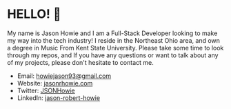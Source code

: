 # HELLO! 👋

My name is Jason Howie and I am a Full-Stack Developer looking to make my way into the tech industry! I reside in the Northeast Ohio area, and own a degree in Music From Kent State University. Please take some time to look through my repos, and If you have any questions or want to talk about any of my projects, please don't hesitate to contact me.

- Email: howiejason93@gmail.com
- Website: [jasonrhowie.com](jasonrhowie.com)
- Twitter: [JSONHowie](twitter.com/JSONHowie)
- LinkedIn: [jason-robert-howie](linkedin.com/in/jason-robert-howie)